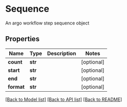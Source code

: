 # Sequence

An argo workflow step sequence object
## Properties
Name | Type | Description | Notes
------------ | ------------- | ------------- | -------------
**count** | **str** |  | [optional] 
**start** | **str** |  | [optional] 
**end** | **str** |  | [optional] 
**format** | **str** |  | [optional] 

[[Back to Model list]](../README.md#documentation-for-models) [[Back to API list]](../README.md#documentation-for-api-endpoints) [[Back to README]](../README.md)



